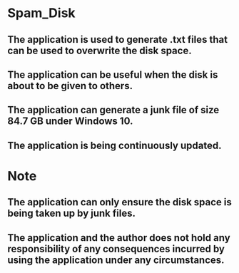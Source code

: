 # Spam_Disk

## The application is used to generate .txt files that can be used to overwrite the disk space.

## The application can be useful when the disk is about to be given to others.

## The application can generate a junk file of size 84.7 GB under Windows 10.

## The application is being continuously updated.

# Note

## The application can only ensure the disk space is being taken up by junk files.

## The application and the author does not hold any responsibility of any consequences incurred by using the application under any circumstances.
